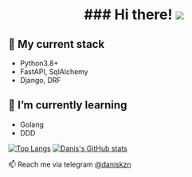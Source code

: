 <h1 align="center">
  ### Hi there!
  <img src="https://i.pinimg.com/originals/1e/9c/79/1e9c796c7a8d967bed4e3293d416c05b.gif">
</h1>

## 🫶 My current stack
- Python3.8+
- FastAPI, SqlAlchemy
- Django, DRF

## 🌱 I’m currently learning
- Golang
- DDD

[![Top Langs](https://github-readme-stats.vercel.app/api/top-langs/?username=daniskazan&exclude_repo=nlp_lab,Red-Black-Tree-Data-Structure&layout=compact&langs_count=8)](https://github.com/anuraghazra/github-readme-stats)
[![Danis's GitHub stats](https://github-readme-stats.vercel.app/api?username=daniskazan)](https://github.com/anuraghazra/github-readme-stats)

📫 Reach me via telegram [@daniskzn](https://t.me/daniskzn)
